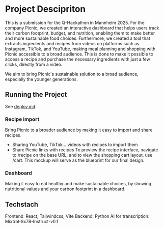 # Project Descipriton
This is a submission for the Q-Hackathon in Mannheim 2025.
For the company Picnic, we created an interactive dashboard that helps users track their carbon footprint, budget, and nutrition, enabling them to make better and more sustainable food choices. Furthermore, we created a tool that extracts ingredients and recipes from videos on platforms such as Instagram, TikTok, and YouTube, making meal planning and shopping with Picnic accessible to a broad audience. This is done to make it possible to access a recipe and purchase the necessary ingredients with just a few clicks, directly from a video.

We aim to bring Picnic's sustainable solution to a broad audience, especially the younger generations.

## Running the Project

See [deploy.md](deploy.md)

### Recipe Import

Bring Picnic to a broader audience by making it easy to import and share recipes.

- Sharing YouTube, TikTok... videos with recipes to import them
- Share Picnic links with recipes
To preview the recipe interface, navigate to /recipe on the base URL, and to view the shopping cart layout, use /cart. This mockup will serve as the blueprint for our final design.


### Dashboard

Making it easy to eat healthy and make sustainable choices,
by showing nutritional values and your carbon footprint in a dashboard.

## Techstach

Frontend: React, Tailwindcss, Vite
Backend: Python
AI for transcription: Mixtral-8x7B-Instruct-v0.1
